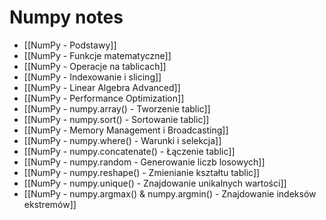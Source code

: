 # Numpy notes

- [[NumPy - Podstawy]]
- [[NumPy - Funkcje matematyczne]]
- [[NumPy - Operacje na tablicach]]
- [[NumPy - Indexowanie i slicing]]
- [[NumPy - Linear Algebra Advanced]]
- [[NumPy - Performance Optimization]]
- [[NumPy - numpy.array() - Tworzenie tablic]]
- [[NumPy - numpy.sort() - Sortowanie tablic]]
- [[NumPy - Memory Management i Broadcasting]]
- [[NumPy - numpy.where() - Warunki i selekcja]]
- [[NumPy - numpy.concatenate() - Łączenie tablic]]
- [[NumPy - numpy.random - Generowanie liczb losowych]]
- [[NumPy - numpy.reshape() - Zmienianie kształtu tablic]]
- [[NumPy - numpy.unique() - Znajdowanie unikalnych wartości]]
- [[NumPy - numpy.argmax() & numpy.argmin() - Znajdowanie indeksów ekstremów]]

